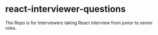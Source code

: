 # react-interviewer-questions
The Repo is for Interviewers taking React interview from junior to senior roles.  
